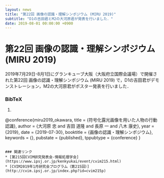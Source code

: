 ```yaml
---
layout: news
title: "第22回 画像の認識・理解シンポジウム (MIRU 2019)"
subtitle: "D1の吉田君とM2の大河原君が発表を行いました．"
date: 2019-08-01 00:00:00 +0900
---
```


# 第22回 画像の認識・理解シンポジウム (MIRU 2019)

2019年7月29日-8月1日にグランキューブ大阪（大阪府立国際会議場）で開催された第22回 画像の認識・理解シンポジウム (MIRU 2019) で，D1の吉田君がデモンストレーション，M2の大河原君がポスター発表を行いました．

### BibTeX
1. ```bibtex
@conference{miru2019_okawara,
  title = {符号化露光画像を用いた人物の行動認識},
  author = {大河原 忠 and 吉田 道隆 and 長原 一 and 八木 康史},
  year = {2019},
  date = {2019-07-30},
  booktitle = {画像の認識・理解シンポジウム},
  keywords = {},
  pubstate = {published},
  tppubtype = {conference}
}
```

### 関連リンク
* [第215回CVIM研究発表会-情報処理学会](https://www.ipsj.or.jp/kenkyukai/event/cvim215.html)
* [CVIM2019年1月研究会プログラム（第215回）](http://cvim.ipsj.or.jp/index.php?id=cvim215p)
